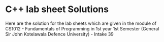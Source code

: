# C++ lab sheet Solutions

Here are the solution for the lab sheets which are given in the module of CS1012 - Fundamentals of Programming in 1st year 1st Semester 
(General Sir John Kotelawala Defence University) - Intake 39
